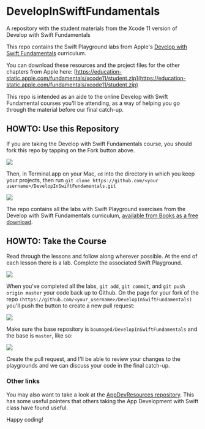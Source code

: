 # DevelopInSwiftFundamentals
A repository with the student materials from the Xcode 11 version of Develop with Swift Fundamentals

This repo contains the Swift Playground labs from Apple's [Develop with Swift Fundamentals](https://books.apple.com/us/book/develop-in-swift-fundamentals/id1511184145) curriculum.

You can download these resources and the project files for the other chapters from Apple here: [https://education-static.apple.com/fundamentals/xcode11/student.zip](https://education-static.apple.com/fundamentals/xcode11/student.zip)

This repo is intended as an aide to the online Develop with Swift Fundamental courses you'll be attending, as a way of helping you go through the material before our final catch-up.

## HOWTO: Use this Repository

If you are taking the Develop with Swift Fundamentals course, you should fork this repo by tapping on the Fork button above.

![](images/fork.png)


Then, in Terminal.app on your Mac, `cd` into the directory in which you keep your projects, then run `git clone https://github.com/<your username>/DevelopInSwiftFundamentals.git`

![](images/git-clone.png)


The repo contains all the labs with Swift Playground exercises from the Develop  with Swift Fundamentals curriculum, [available from Books as a free download](https://books.apple.com/us/book/develop-in-swift-fundamentals/id1511184145).

## HOWTO:  Take the Course

Read through the lessons and follow along wherever possible. At the end of each lesson there is a lab. Complete the associated Swift Playground.

![](images/the-labs.png)


When you've completed all the labs, `git add`, `git commit`, and `git push origin master` your code back up to Github. On the page for your fork of the repo `(https://github.com/<your_username>/DevelopInSwiftFundamentals)` you'll push the button to create a new pull request:

![](images/new-pull-request-button.png)




Make sure the base repository is `boumaged/DevelopInSwiftFundamentals` and the base is `master`, like so:

![](images/pull-request-base.png)


Create the pull request, and I'll be able to review your changes to the playgrounds and we can discuss your code in the final catch-up.

### Other links
You may also want to take a look at the [AppDevResources repository](https://github.com/mhanlon/AppDevResources). This has some useful pointers that others taking the App Development with Swift class have found useful.

Happy coding!
